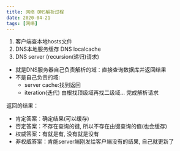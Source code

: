 ```yaml
---
title: 网络 DNS解析过程
date: 2020-04-21
tags: [网络]
---
```



1. 客户端查本地hosts文件
2. DNS本地服务缓存 DNS localcache
3. DNS server (recursion(递归)请求)
  * 就是DNS服务器自己负责解析的域：直接查询数据库并返回结果
  * 不是自己负责的域: 
    - server cache:找到返回
    - iteration(迭代) 由根找顶级域再找二级域... 完成解析请求


返回的结果：
   
   - 肯定答案：确定结果(可以缓存)
   - 否定答案：不存在查询的键, 所以不存在由键查询的值(也会缓存)
   - 权威答案：有就是有, 没有就是没有
   - 非权威答案：肯能server端刚发给客户端没有的结果, 自己就更新了
   